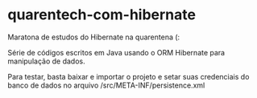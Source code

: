 # quarentech-com-hibernate
Maratona de estudos do Hibernate na quarentena (:

Série de códigos escritos em Java usando o ORM Hibernate para manipulação de dados.

Para testar, basta baixar e importar o projeto e setar suas credenciais do banco de dados no arquivo /src/META-INF/persistence.xml
